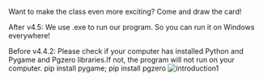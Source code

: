 Want to make the class even more exciting? Come and draw the card!

After v4.5:
We use .exe to run our program. So you can run it on Windows everywhere!

Before v4.4.2:
Please check if your computer has installed Python and Pygame and Pgzero libraries.If not, the program will not run on your computer.
pip install pygame; pip install pgzero
![introduction1](https://github.com/MC-BA-Bee/GenshinStudentNumbers/assets/130174773/aa43032b-6426-4576-b465-f04fd53719b9)
